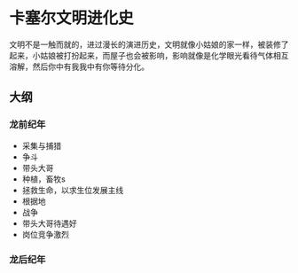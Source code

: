 # 卡塞尔文明进化史

文明不是一触而就的，进过漫长的演进历史，文明就像小姑娘的家一样，被装修了起来，小姑娘被打扮起来，而屋子也会被影响，影响就像是化学眼光看待气体相互溶解，然后你中有我我中有你等待分化。

## 大纲

### 龙前纪年

* 采集与捕猎
* 争斗
* 带头大哥
* 种植，畜牧s
* 拯救生命，以求生位发展主线
* 根据地
* 战争
* 带头大哥待遇好
* 岗位竞争激烈

### 龙后纪年
